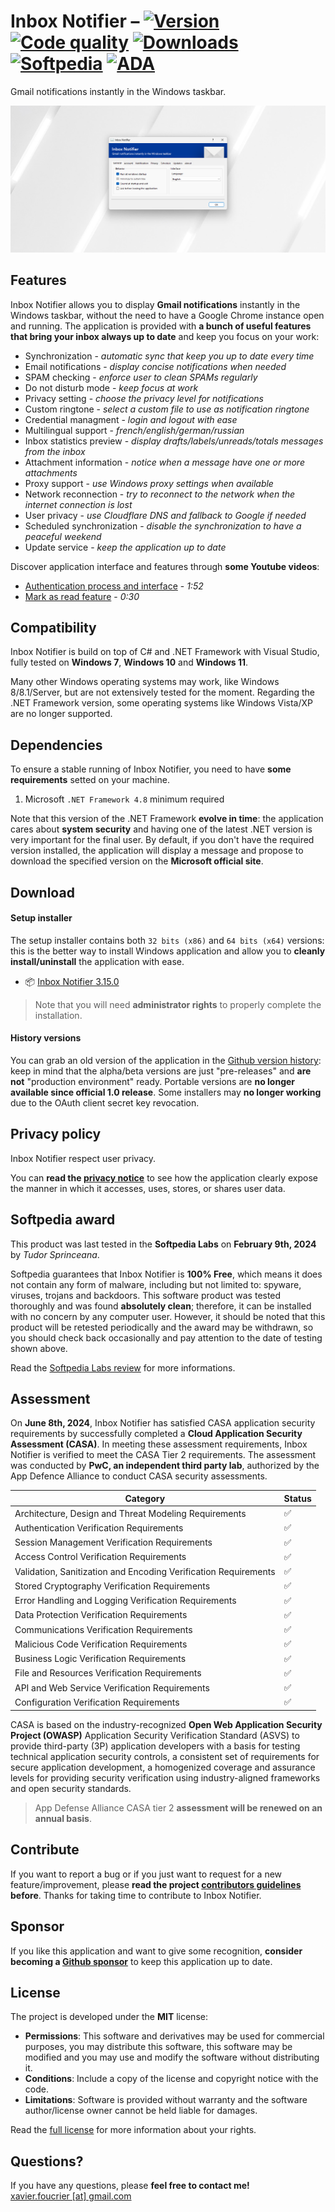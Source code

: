 # Inbox Notifier – [![Version](https://img.shields.io/github/release/xavierfoucrier/inbox-notifier)](https://github.com/xavierfoucrier/inbox-notifier/releases/latest) [![Code quality](https://img.shields.io/codacy/grade/088c98657120438ca3f8ffb529abcb79)](https://app.codacy.com/gh/xavierfoucrier/inbox-notifier/dashboard) [![Downloads](https://img.shields.io/github/downloads/xavierfoucrier/inbox-notifier/total "Downloads - All releases")](https://github.com/xavierfoucrier/inbox-notifier/releases) [![Softpedia](https://img.shields.io/badge/softpedia-award-%230E7FC0 "Softpedia - Award")](https://www.softpedia.com/get/Internet/E-mail/Mail-Utilities/xavierfoucrier-Inbox-Notifier.shtml#status) [![ADA](https://img.shields.io/badge/casa%20-%20assessment%20-%20%23019688 "App Defense Alliance - Cloud Application Security Assessment")](https://github.com/xavierfoucrier/inbox-notifier?tab=readme-ov-file#assessment)
Gmail notifications instantly in the Windows taskbar.

[![Inbox Notifier](logo.png "Inbox Notifier")](logo.png?raw=true)

## Features
Inbox Notifier allows you to display **Gmail notifications** instantly in the Windows taskbar, without the need to have a Google Chrome instance open and running. The application is provided with **a bunch of useful features that bring your inbox always up to date** and keep you focus on your work:

* Synchronization - *automatic sync that keep you up to date every time*
* Email notifications - *display concise notifications when needed*
* SPAM checking - *enforce user to clean SPAMs regularly*
* Do not disturb mode - *keep focus at work*
* Privacy setting - *choose the privacy level for notifications*
* Custom ringtone - *select a custom file to use as notification ringtone*
* Credential managment - *login and logout with ease*
* Multilingual support - *french/english/german/russian*
* Inbox statistics preview - *display drafts/labels/unreads/totals messages from the inbox*
* Attachment information - *notice when a message have one or more attachments*
* Proxy support - *use Windows proxy settings when available*
* Network reconnection - *try to reconnect to the network when the internet connection is lost*
* User privacy - *use Cloudflare DNS and fallback to Google if needed*
* Scheduled synchronization - *disable the synchronization to have a peaceful weekend*
* Update service - *keep the application up to date*

Discover application interface and features through **some Youtube videos**:
* [Authentication process and interface](https://www.youtube.com/watch?v=AHrpkeZk56c) - *1:52*
* [Mark as read feature](https://www.youtube.com/watch?v=JQet8zBollQ) - *0:30*


## Compatibility
Inbox Notifier is build on top of C# and .NET Framework with Visual Studio, fully tested on **Windows 7**, **Windows 10** and **Windows 11**.

Many other Windows operating systems may work, like Windows 8/8.1/Server, but are not extensively tested for the moment. Regarding the .NET Framework version, some operating systems like Windows Vista/XP are no longer supported.


## Dependencies
To ensure a stable running of Inbox Notifier, you need to have **some requirements** setted on your machine.

1. Microsoft `.NET Framework 4.8` minimum required

Note that this version of the .NET Framework **evolve in time**: the application cares about **system security** and having one of the latest .NET version is very important for the final user. By default, if you don't have the required version installed, the application will display a message and propose to download the specified version on the **Microsoft official site**.


## Download
#### Setup installer
The setup installer contains both `32 bits (x86)` and `64 bits (x64)` versions: this is the better way to install Windows application and allow you to **cleanly install/uninstall** the application with ease.

* :package: [Inbox Notifier 3.15.0](https://github.com/xavierfoucrier/inbox-notifier/releases/download/v3.15.0/Inbox.Notifier.3.15.0.exe)

> Note that you will need **administrator rights** to properly complete the installation.

#### History versions
You can grab an old version of the application in the [Github version history](https://github.com/xavierfoucrier/inbox-notifier/tags): keep in mind that the alpha/beta versions are just "pre-releases" and **are not** "production environment" ready. Portable versions are **no longer available since official 1.0 release**. Some installers may **no longer working** due to the OAuth client secret key revocation.


## Privacy policy

Inbox Notifier respect user privacy.

You can **read the [privacy notice](PRIVACY.md)** to see how the application clearly expose the manner in which it accesses, uses, stores, or shares user data.


## Softpedia award
This product was last tested in the **Softpedia Labs** on **February 9th, 2024** by *Tudor Sprinceana*.

Softpedia guarantees that Inbox Notifier is **100% Free**, which means it does not contain any form of malware, including but not limited to: spyware, viruses, trojans and backdoors. This software product was tested thoroughly and was found **absolutely clean**; therefore, it can be installed with no concern by any computer user. However, it should be noted that this product will be retested periodically and the award may be withdrawn, so you should check back occasionally and pay attention to the date of testing shown above.

Read the [Softpedia Labs review](https://www.softpedia.com/get/Internet/E-mail/Mail-Utilities/xavierfoucrier-Inbox-Notifier.shtml) for more informations.


## Assessment
On **June 8th, 2024**, Inbox Notifier has satisfied CASA application security requirements by successfully completed a **Cloud Application Security Assessment (CASA)**. In meeting these assessment requirements, Inbox Notifier is verified to meet the CASA Tier 2 requirements. The assessment was conducted by **PwC, an independent third party lab**, authorized by the App Defence Alliance to conduct CASA security assessments.

| Category                                                        | Status |
| --------------------------------------------------------------- | ------ |
| Architecture, Design and Threat Modeling Requirements           |   ✅   |
| Authentication Verification Requirements                        |   ✅   |
| Session Management Verification Requirements                    |   ✅   |
| Access Control Verification Requirements                        |   ✅   |
| Validation, Sanitization and Encoding Verification Requirements |   ✅   |
| Stored Cryptography Verification Requirements                   |   ✅   |
| Error Handling and Logging Verification Requirements            |   ✅   |
| Data Protection Verification Requirements                       |   ✅   |
| Communications Verification Requirements                        |   ✅   |
| Malicious Code Verification Requirements                        |   ✅   |
| Business Logic Verification Requirements                        |   ✅   |
| File and Resources Verification Requirements                    |   ✅   |
| API and Web Service Verification Requirements                   |   ✅   |
| Configuration Verification Requirements                         |   ✅   |

CASA is based on the industry-recognized **Open Web Application Security Project (OWASP)** Application Security Verification Standard (ASVS) to provide third-party (3P) application developers with a basis for testing technical application security controls, a consistent set of requirements for secure application development, a homogenized coverage and assurance levels for providing security verification using industry-aligned frameworks and open security standards.

> App Defense Alliance CASA tier 2 **assessment will be renewed on an annual basis**.


## Contribute
If you want to report a bug or if you just want to request for a new feature/improvement, please **read the project [contributors guidelines](https://github.com/xavierfoucrier/inbox-notifier/blob/main/.github/CONTRIBUTING.md) before**. Thanks for taking time to contribute to Inbox Notifier.


## Sponsor
If you like this application and want to give some recognition, **consider becoming a [Github sponsor](https://www.github.com/sponsors/xavierfoucrier)** to keep this application up to date.


## License
The project is developed under the **MIT** license:

- **Permissions**: This software and derivatives may be used for commercial purposes, you may distribute this software, this software may be modified and you may use and modify the software without distributing it.
- **Conditions**: Include a copy of the license and copyright notice with the code.
- **Limitations**: Software is provided without warranty and the software author/license owner cannot be held liable for damages.

Read the [full license](LICENSE.md) for more information about your rights.


## Questions?
If you have any questions, please **feel free to contact me!**  
[xavier.foucrier [at] gmail.com](mailto:xavier.foucrier@gmail.com)

